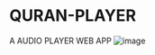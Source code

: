 # QURAN-PLAYER
A AUDIO PLAYER WEB APP
![image](https://user-images.githubusercontent.com/100720880/187590143-8aeb9b51-bc4b-417a-bcc7-a583f904f82a.png)
